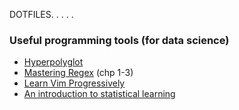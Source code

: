 DOTFILES. . . . . 


### Useful programming tools (for data science)

* [Hyperpolyglot](http://hyperpolyglot.org/)
* [Mastering Regex](http://shop.oreilly.com/product/9780596528126.do)  (chp 1-3)
*  [Learn Vim Progressively](http://yannesposito.com/Scratch/en/blog/Learn-Vim-Progressively/)
* [An introduction to statistical learning](http://www-bcf.usc.edu/~gareth/ISL/ISLR%20Sixth%20Printing.pdf)
